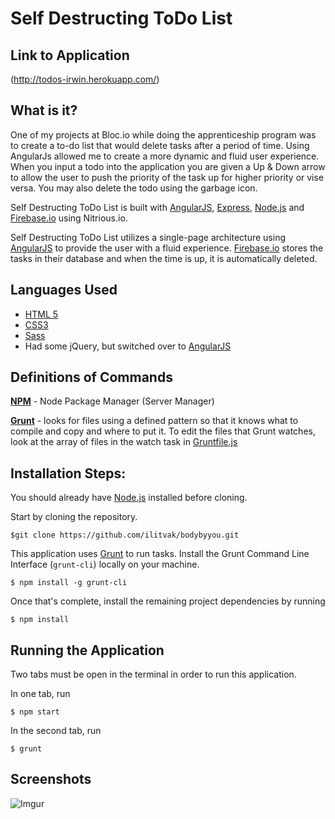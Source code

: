 Self Destructing ToDo List
=================

Link to Application
-------------------

(http://todos-irwin.herokuapp.com/) 

What is it? 
-----------------
One of my projects at Bloc.io while doing the apprenticeship program was to create a to-do list that would delete tasks after a period of time. Using AngularJs allowed me to create a more dynamic and fluid user experience. When you input a todo into the application you are given a Up & Down arrow to allow the user to push the priority of the task up for higher priority or vise versa. You may also delete the todo using the garbage icon.

Self Destructing ToDo List is built with [AngularJS](https://angularjs.org/), [Express](http://expressjs.com/), [Node.js](https://www.npmjs.com/) and [Firebase.io](https://www.firebase.com/) using Nitrious.io. 

Self Destructing ToDo List utilizes a single-page architecture using [AngularJS](https://angularjs.org/) to provide the user with a fluid experience. [Firebase.io](https://www.firebase.com/) stores the tasks in their database and when the time is up, it is automatically deleted. 

Languages Used
---------------
- [HTML 5](https://developer.mozilla.org/en-US/docs/Web/Guide/HTML/HTML5)
- [CSS3](https://developer.mozilla.org/en-US/docs/Web/CSS/CSS3)
- [Sass](http://sass-lang.com/)
- Had some jQuery, but switched over to [AngularJS](https://angularjs.org/)

Definitions of Commands
-----------------------

**[NPM](https://www.npmjs.com/)** - Node Package Manager (Server Manager)

**[Grunt](http://gruntjs.com/)** - looks for files using a defined pattern so that it knows what to compile and copy and where to put it. To edit the files that Grunt watches, look at the array of files in the watch task in [Gruntfile.js](https://github.com/carmenvkrol/bloc-pomodoro/blob/master/gruntfile.js)



Installation Steps:
-------------------

You should already have [Node.js](https://www.npmjs.com/) installed before cloning.


Start by cloning the repository.

`$git clone https://github.com/ilitvak/bodybyyou.git`


This application uses [Grunt](http://gruntjs.com/) to run tasks.  Install the Grunt Command Line Interface (`grunt-cli`) locally on your machine.


`$ npm install -g grunt-cli`

Once that's complete, install the remaining project dependencies by running

`$ npm install`

Running the Application
------------
Two tabs must be open in the terminal in order to run this application.

In one tab, run

`$ npm start`

In the second tab, run

`$ grunt`

Screenshots
-----------

![Imgur](http://i.imgur.com/L2nqEo9.png)

